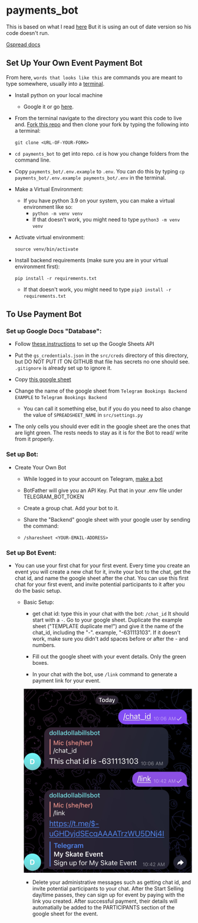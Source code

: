 # payments_bot

This is based on what I read [here](https://medium.com/@tr_18329/build-a-telegram-bot-with-payments-and-a-database-from-a-z-8f54ee1e1ecf)
But it is using an out of date version so his code doesn't run.

[Gspread docs](https://docs.gspread.org/en/latest/index.html)

## Set Up Your Own Event Payment Bot

From here, `words that looks like this` are commands you are meant to type somewhere, usually into a [terminal](https://itconnect.uw.edu/learn/workshops/online-tutorials/web-publishing/what-is-a-terminal/).

- Install python on your local machine

  - Google it or go [here](https://www.python.org/psf/).

- From the terminal navigate to the directory you want this code to live and. [Fork this repo](https://github.com/mdaizovi/payments_bot/fork) and then clone your fork by typing the following into a terminal:

  `git clone <URL-OF-YOUR-FORK>`

- `cd payments_bot` to get into repo. `cd` is how you change folders from the command line.

- Copy `payments_bot/.env.example` to `.env`.
  You can do this by typing `cp payments_bot/.env.example payments_bot/.env` in the terminal.
- Make a Virtual Environment:

  - If you have python 3.9 on your system, you can make a virtual environment like so:
    - `python -m venv venv`
    - If that doesn't work, you might need to type `python3 -m venv venv`

- Activate virtual environment:

  `source venv/bin/activate`

- Install backend requirements (make sure you are in your virtual environment first):

  `pip install -r requirements.txt`

  - If that doesn't work, you might need to type `pip3 install -r requirements.txt`

## To Use Payment Bot

### Set up Google Docs "Database":

- Follow [these instructions](https://towardsdatascience.com/turn-google-sheets-into-your-own-database-with-python-4aa0b4360ce7) to set up the Google Sheets API
- Put the `gs_credentials.json` in the `src/creds` directory of this directory, but DO NOT PUT IT ON GITHUB that file has secrets no one should see. `.gitignore` is already set up to ignore it.

- Copy [this google sheet](https://docs.google.com/spreadsheets/d/1F_5xXnd_YYUlAuT_UHWWSSmYiYxvSmJTaN2pSen9cO4/edit?usp=sharing)
- Change the name of the google sheet from `Telegram Bookings Backend EXAMPLE` to `Telegram Bookings Backend`
  - You can call it something else, but if you do you need to also change the value of `SPREADSHEET_NAME` in `src/settings.py`
- The only cells you should ever edit in the google sheet are the ones that are light green. The rests needs to stay as it is for the Bot to read/ write from it properly.

### Set up Bot:

- Create Your Own Bot

  - While logged in to your account on Telegram, [make a bot](https://medium.com/shibinco/create-a-telegram-bot-using-botfather-and-get-the-api-token-900ba00e0f39)

  - BotFather will give you an API Key. Put that in your .env file under TELEGRAM_BOT_TOKEN

  - Create a group chat. Add your bot to it.

  - Share the "Backend" google sheet with your google user by sending the command:

  - `/sharesheet <YOUR-EMAIL-ADDRESS>`

### Set up Bot Event:

- You can use your first chat for your first event. Every time you create an event you will create a new chat for it, invite your bot to the chat, get the chat id, and name the google sheet after the chat. You can use this first chat for your first event, and invite potential participants to it after you do the basic setup.

  - Basic Setup:

    - get chat id:
      type this in your chat with the bot:
      `/chat_id`
      It should start with a `-`.
      Go to your google sheet. Duplicate the example sheet ("TEMPLATE duplicate me!") and give it the name of the chat_id, including the "-". example, "-631113103". If it doesn't work, make sure you didn't add spaces before or after the - and numbers.

    - Fill out the google sheet with your event details. Only the green boxes.

    - In your chat with the bot, use `/link` command to generate a payment link for your event.

    ![image](src/img/example.jpg)

    - Delete your administrative messages such as getting chat id, and invite potential participants to your chat.
      After the Start Selling day/time passes, they can sign up for event by paying with the link you created.
      After successful payment, their details will automatially be added to the PARTICIPANTS section of the google sheet for the event.
